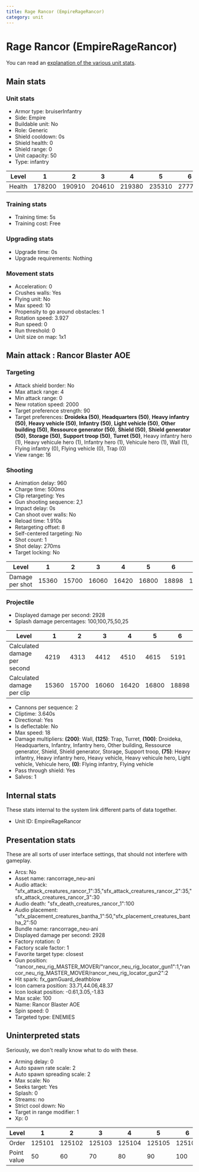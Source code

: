 ```yaml
---
title: Rage Rancor (EmpireRageRancor)
category: unit
---
```


# Rage Rancor (EmpireRageRancor)

You can read an [explanation  of the various unit stats](unitexplained.md).

## Main stats

### Unit stats

  * Armor type: bruiserInfantry
  * Side: Empire
  * Buildable unit: No
  * Role: Generic
  * Shield cooldown: 0s
  * Shield health: 0
  * Shield range: 0
  * Unit capacity: 50
  * Type: infantry

|Level |1     |2     |3     |4     |5     |6     |7     |8     |9     |10    |
|------|------|------|------|------|------|------|------|------|------|------|
|Health|178200|190910|204610|219380|235310|277750|298155|349296|375264|393125|


### Training stats

  * Training time: 5s
  * Training cost: Free

### Upgrading stats

  * Upgrade time: 0s
  * Upgrade requirements: Nothing

### Movement stats

  * Acceleration: 0
  * Crushes walls: Yes
  * Flying unit: No
  * Max speed: 10
  * Propensity to go around obstacles: 1
  * Rotation speed: 3.927
  * Run speed: 0
  * Run threshold: 0
  * Unit size on map: 1x1

## Main attack : Rancor Blaster AOE

### Targeting

  * Attack shield border: No
  * Max attack range: 4
  * Min attack range: 0
  * New rotation speed: 2000
  * Target preference strength: 90
  * Target preferences: **Droideka (50)**, **Headquarters (50)**, **Heavy infantry (50)**, **Heavy vehicle (50)**, **Infantry (50)**, **Light vehicle (50)**, **Other building (50)**, **Ressource generator (50)**, **Shield (50)**, **Shield generator (50)**, **Storage (50)**, **Support troop (50)**, **Turret (50)**, Heavy infantry hero (1), Heavy vehicule hero (1), Infantry hero (1), Vehicule hero (1), Wall (1), Flying infantry (0), Flying vehicle (0), Trap (0)
  * View range: 16

### Shooting

  * Animation delay: 960
  * Charge time: 500ms
  * Clip retargeting: Yes
  * Gun shooting sequence: 2,1
  * Impact delay: 0s
  * Can shoot over walls: No
  * Reload time: 1.910s
  * Retargeting offset: 8
  * Self-centered targeting: No
  * Shot count: 1
  * Shot delay: 270ms
  * Target locking: No

|Level          |1    |2    |3    |4    |5    |6    |7    |8    |9    |10   |
|---------------|-----|-----|-----|-----|-----|-----|-----|-----|-----|-----|
|Damage per shot|15360|15700|16060|16420|16800|18898|19338|21576|22080|23525|


### Projectile

  * Displayed damage per second: 2928
  * Splash damage percentages: 100,100,75,50,25

|Level                       |1    |2    |3    |4    |5    |6    |7    |8    |9    |10   |
|----------------------------|-----|-----|-----|-----|-----|-----|-----|-----|-----|-----|
|Calculated damage per second|4219 |4313 |4412 |4510 |4615 |5191 |5312 |5927 |6065 |6462 |
|Calculated damage per clip  |15360|15700|16060|16420|16800|18898|19338|21576|22080|23525|


  * Cannons per sequence: 2
  * Cliptime: 3.640s
  * Directional: Yes
  * Is deflectable: No
  * Max speed: 18
  * Damage multipliers: **(200)**: Wall, **(125)**: Trap, Turret, **(100)**: Droideka, Headquarters, Infantry, Infantry hero, Other building, Ressource generator, Shield, Shield generator, Storage, Support troop, **(75)**: Heavy infantry, Heavy infantry hero, Heavy vehicle, Heavy vehicule hero, Light vehicle, Vehicule hero, **(0)**: Flying infantry, Flying vehicle
  * Pass through shield: Yes
  * Salvos: 1

## Internal stats

These stats internal to the system link different parts of data together.

  * Unit ID: EmpireRageRancor

## Presentation stats

These are all sorts of user interface settings, that should not interfere with gameplay.

  * Arcs: No
  * Asset name: rancorrage_neu-ani
  * Audio attack: "sfx_attack_creatures_rancor_1":35,"sfx_attack_creatures_rancor_2":35,"sfx_attack_creatures_rancor_3":30
  * Audio death: "sfx_death_creatures_rancor_1":100
  * Audio placement: "sfx_placement_creatures_bantha_1":50,"sfx_placement_creatures_bantha_2":50
  * Bundle name: rancorrage_neu-ani
  * Displayed damage per second: 2928
  * Factory rotation: 0
  * Factory scale factor: 1
  * Favorite target type: closest
  * Gun position: "rancor_neu_rig_MASTER_MOVER/"rancor_neu_rig_locator_gun1":1,"rancor_neu_rig_MASTER_MOVER/rancor_neu_rig_locator_gun2":2
  * Hit spark: fx_gamGuard_deathblow
  * Icon camera position: 33.71,44.06,48.37
  * Icon lookat position: -0.61,3.05,-1.83
  * Max scale: 100
  * Name: Rancor Blaster AOE
  * Spin speed: 0
  * Targeted type: ENEMIES

## Uninterpreted stats

Seriously, we don't really know what to do with these.

  * Arming delay: 0
  * Auto spawn rate scale: 2
  * Auto spawn spreading scale: 2
  * Max scale: No
  * Seeks target: Yes
  * Splash: 0
  * Streams: no
  * Strict cool down: No
  * Target in range modifier: 1
  * Xp: 0

|Level      |1     |2     |3     |4     |5     |6     |7     |8     |9     |10    |
|-----------|------|------|------|------|------|------|------|------|------|------|
|Order      |125101|125102|125103|125104|125105|125106|125107|125108|125109|125110|
|Point value|50    |60    |70    |80    |90    |100   |110   |120   |130   |150   |


